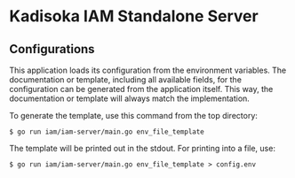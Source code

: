 # Kadisoka IAM Standalone Server

## Configurations

This application loads its configuration from the environment variables. The
documentation or template, including all available fields, for the
configuration can be generated from the application itself. This way, the
documentation or template will always match the implementation.

To generate the template, use this command from the top directory:

```shell
$ go run iam/iam-server/main.go env_file_template
```

The template will be printed out in the stdout. For printing into a file, use:

```shell
$ go run iam/iam-server/main.go env_file_template > config.env
```
